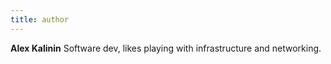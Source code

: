 ```yaml
---
title: author
---
```


**Alex Kalinin** Software dev, likes playing with infrastructure and networking.

